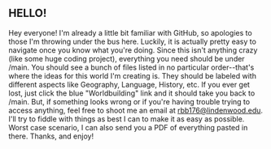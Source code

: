 ## HELLO! ##
Hey everyone! I'm already a little bit familiar with GitHub, so apologies to those I'm throwing under the bus here. Luckily, it is actually pretty easy to navigate once you know what you're doing. Since this isn't anything crazy (like some huge coding project), everything you need should be under /main. You should see a bunch of files listed in no particular order--that's where the ideas for this world I'm creating is. They should be labeled with different aspects like Geography, Language, History, etc. If you ever get lost, just click the blue "Worldbuilding" link and it should take you back to /main. But, if something looks wrong or if you're having trouble trying to access anything, feel free to shoot me an email at rbb176@lindenwood.edu. I'll try to fiddle with things as best I can to make it as easy as possible. Worst case scenario, I can also send you a PDF of everything pasted in there. Thanks, and enjoy!
